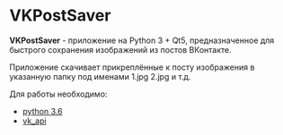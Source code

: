 VKPostSaver
==============
**VKPostSaver** - приложение на Python 3 + Qt5, предназначенное для быстрого сохранения изображений из постов ВКонтакте.

Приложение скачивает прикреплённые к посту изображения в указанную папку под именами 1.jpg 2.jpg и т.д.

Для работы необходимо:
* [python 3.6](https://www.python.org/downloads/)
* [vk_api](https://github.com/python273/vk_api/)
